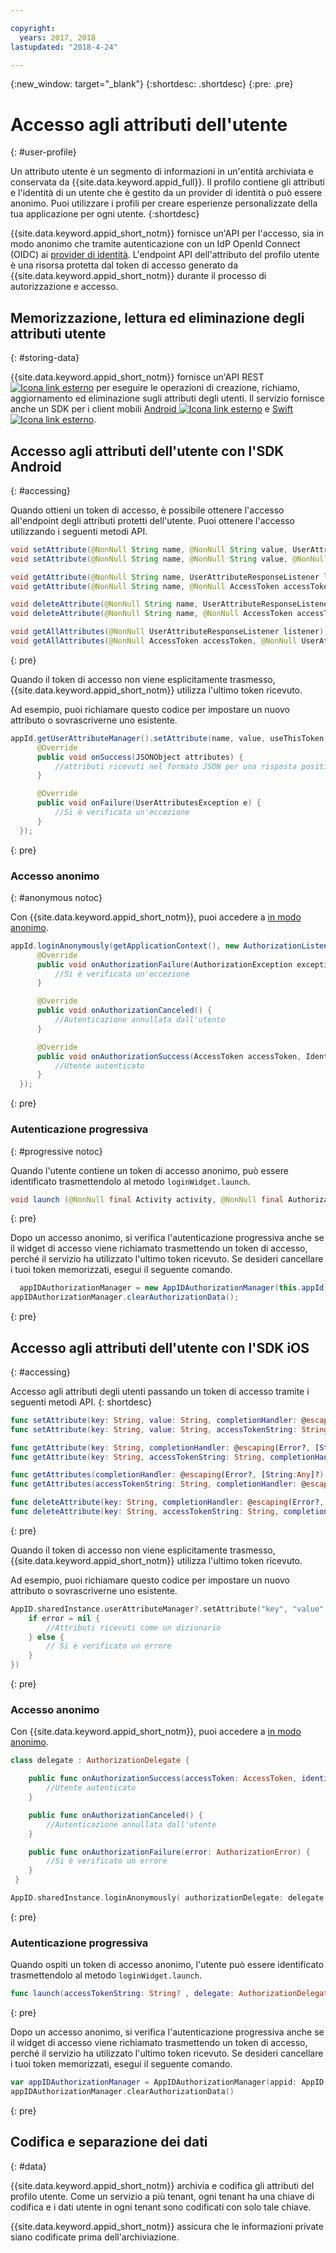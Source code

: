 ```yaml
---

copyright:
  years: 2017, 2018
lastupdated: "2018-4-24"

---
```


{:new_window: target="_blank"}
{:shortdesc: .shortdesc}
{:pre: .pre}


# Accesso agli attributi dell'utente
{: #user-profile}

Un attributo utente è un segmento di informazioni in un'entità archiviata e conservata da {{site.data.keyword.appid_full}}. Il profilo contiene gli attributi e l'identità di un utente che è gestito da un provider di identità o può essere anonimo. Puoi utilizzare i profili per creare esperienze personalizzate della tua applicazione per ogni utente.
{:shortdesc}


{{site.data.keyword.appid_short_notm}} fornisce un'API per l'accesso, sia in modo anonimo che tramite autenticazione con un IdP OpenId Connect (OIDC) ai [provider di identità](/docs/services/appid/identity-providers.html). L'endpoint API dell'attributo del profilo utente è una risorsa protetta dal token di accesso generato da {{site.data.keyword.appid_short_notm}} durante il processo di autorizzazione e accesso.


## Memorizzazione, lettura ed eliminazione degli attributi utente
{: #storing-data}

{{site.data.keyword.appid_short_notm}} fornisce un'API REST <a href="https://appid-profiles.ng.bluemix.net/swagger-ui/index.html#/Attributes" target="_blank"> <img src="../../icons/launch-glyph.svg" alt="Icona link esterno"></a> per eseguire le operazioni di creazione, richiamo, aggiornamento ed eliminazione sugli attributi degli utenti. Il servizio fornisce anche un SDK per i client mobili <a href="https://github.com/ibm-cloud-security/appid-clientsdk-android" target="_blank">Android <img src="../../icons/launch-glyph.svg" alt="Icona link esterno"></a> e <a href="https://github.com/ibm-cloud-security/appid-clientsdk-swift" target="_blank">Swift <img src="../../icons/launch-glyph.svg" alt="Icona link esterno"></a>.

## Accesso agli attributi dell'utente con l'SDK Android
{: #accessing}

Quando ottieni un token di accesso, è possibile ottenere l'accesso all'endpoint degli attributi protetti dell'utente. Puoi ottenere l'accesso utilizzando i seguenti metodi API.

  ```java
  void setAttribute(@NonNull String name, @NonNull String value, UserAttributeResponseListener listener);
  void setAttribute(@NonNull String name, @NonNull String value, @NonNull AccessToken accessToken, UserAttributeResponseListener listener);

  void getAttribute(@NonNull String name, UserAttributeResponseListener listener);
  void getAttribute(@NonNull String name, @NonNull AccessToken accessToken, UserAttributeResponseListener listener);

  void deleteAttribute(@NonNull String name, UserAttributeResponseListener listener);
  void deleteAttribute(@NonNull String name, @NonNull AccessToken accessToken, UserAttributeResponseListener listener);

  void getAllAttributes(@NonNull UserAttributeResponseListener listener);
  void getAllAttributes(@NonNull AccessToken accessToken, @NonNull UserAttributeResponseListener listener);
  ```
  {: pre}

Quando il token di accesso non viene esplicitamente trasmesso, {{site.data.keyword.appid_short_notm}} utilizza l'ultimo token ricevuto.

Ad esempio, puoi richiamare questo codice per impostare un nuovo attributo o sovrascriverne uno esistente.

  ```java
  appId.getUserAttributeManager().setAttribute(name, value, useThisToken,new UserAttributeResponseListener() {
		@Override
		public void onSuccess(JSONObject attributes) {
			//attributi ricevuti nel formato JSON per una risposta positiva
		}

		@Override
		public void onFailure(UserAttributesException e) {
			//Si è verificata un'eccezione
		}
	});
  ```
  {: pre}

### Accesso anonimo
{: #anonymous notoc}

Con {{site.data.keyword.appid_short_notm}}, puoi accedere a [in modo anonimo](/docs/services/appid/user-profile.html#anonymous).

  ```java
  appId.loginAnonymously(getApplicationContext(), new AuthorizationListener() {
		@Override
		public void onAuthorizationFailure(AuthorizationException exception) {
			//Si è verificata un'eccezione
		}

		@Override
		public void onAuthorizationCanceled() {
			//Autenticazione annullata dall'utente
		}

		@Override
		public void onAuthorizationSuccess(AccessToken accessToken, IdentityToken identityToken, RefreshToken refreshToken) {
			//Utente autenticato
		}
	});
  ```
  {: pre}

### Autenticazione progressiva
{: #progressive notoc}

Quando l'utente contiene un token di accesso anonimo, può essere identificato trasmettendolo al metodo `loginWidget.launch`.

  ```java
  void launch (@NonNull final Activity activity, @NonNull final AuthorizationListener authorizationListener, String accessTokenString);
  ```
  {: pre}

Dopo un accesso anonimo, si verifica l'autenticazione progressiva anche se il widget di accesso viene richiamato trasmettendo un token di accesso, perché il servizio ha utilizzato l'ultimo token ricevuto. Se desideri cancellare i tuoi token memorizzati, esegui il seguente comando.

  ```java
  	appIDAuthorizationManager = new AppIDAuthorizationManager(this.appId);
  appIDAuthorizationManager.clearAuthorizationData();
  ```
  {: pre}


## Accesso agli attributi dell'utente con l'SDK iOS
{: #accessing}

Accesso agli attributi degli utenti passando un token di accesso tramite i seguenti metodi API.
{: shortdesc}

  ```swift
  func setAttribute(key: String, value: String, completionHandler: @escaping(Error?, [String:Any]?) -> Void)
  func setAttribute(key: String, value: String, accessTokenString: String, completionHandler: @escaping(Error?, [String:Any]?) -> Void)

  func getAttribute(key: String, completionHandler: @escaping(Error?, [String:Any]?) -> Void)
  func getAttribute(key: String, accessTokenString: String, completionHandler: @escaping(Error?, [String:Any]?) -> Void)

  func getAttributes(completionHandler: @escaping(Error?, [String:Any]?) -> Void)
  func getAttributes(accessTokenString: String, completionHandler: @escaping(Error?, [String:Any]?) -> Void)

  func deleteAttribute(key: String, completionHandler: @escaping(Error?, [String:Any]?) -> Void)
  func deleteAttribute(key: String, accessTokenString: String, completionHandler: @escaping(Error?, [String:Any]?) -> Void)
  ```
  {: pre}

Quando il token di accesso non viene esplicitamente trasmesso, {{site.data.keyword.appid_short_notm}} utilizza l'ultimo token ricevuto.

Ad esempio, puoi richiamare questo codice per impostare un nuovo attributo o sovrascriverne uno esistente.

  ```swift
  AppID.sharedInstance.userAttributeManager?.setAttribute("key", "value", completionHandler: { (error, result) in
      if error = nil {
          //Attributi ricevuti come un dizionario
      } else {
          // Si è verificato un errore
      }
  })
  ```
  {: pre}


### Accesso anonimo

Con {{site.data.keyword.appid_short_notm}}, puoi accedere a [in modo anonimo](/docs/services/appid/user-profile.html#anonymous).

  ```swift
  class delegate : AuthorizationDelegate {

      public func onAuthorizationSuccess(accessToken: AccessToken, identityToken: IdentityToken, refreshToken: RefreshToken?, response:Response?) {
          //Utente autenticato
      }

      public func onAuthorizationCanceled() {
          //Autenticazione annullata dall'utente
      }

      public func onAuthorizationFailure(error: AuthorizationError) {
          //Si è verificato un errore
      }
   }

  AppID.sharedInstance.loginAnonymously( authorizationDelegate: delegate())
  ```
  {: pre}

### Autenticazione progressiva

Quando ospiti un token di accesso anonimo, l'utente può essere identificato trasmettendolo al metodo `loginWidget.launch`.

  ```swift
  func launch(accessTokenString: String? , delegate: AuthorizationDelegate)
  ```
  {: pre}

Dopo un accesso anonimo, si verifica l'autenticazione progressiva anche se il widget di accesso viene richiamato trasmettendo un token di accesso, perché il servizio ha utilizzato l'ultimo token ricevuto. Se desideri cancellare i tuoi token memorizzati, esegui il seguente comando.

  ```swift
  var appIDAuthorizationManager = AppIDAuthorizationManager(appid: AppID.sharedInstance)
  appIDAuthorizationManager.clearAuthorizationData()
  ```
  {: pre}

## Codifica e separazione dei dati
{: #data}

{{site.data.keyword.appid_short_notm}} archivia e codifica gli attributi del profilo utente. Come un servizio a più tenant, ogni tenant ha una chiave di codifica e i dati utente in ogni tenant sono codificati con solo tale chiave.

{{site.data.keyword.appid_short_notm}} assicura che le informazioni private siano codificate prima dell'archiviazione.
